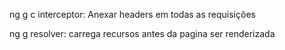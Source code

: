 ng g c interceptor: Anexar headers em todas as requisições

ng g resolver: carrega recursos antes da pagina ser renderizada
